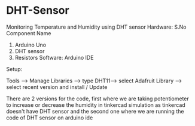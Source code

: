 # DHT-Sensor

Monitoring Temperature and Humidity using DHT sensor 
Hardware: 
S.No  Component Name 
1.    Arduino Uno 
2.    DHT sensor 
3.    Resistors 
Software: Arduino IDE 

Setup:

Tools --> Manage Libraries --> type DHT11--> select Adafruit Library --> select recent version and install / Update

There are 2 versions for the code, first where we are taking potentiometer to increase or decrease the humidity in tinkercad simulation as tinkercad doesn't have DHT sensor and the second one where we are running the code of DHT sensor on arduino ide

